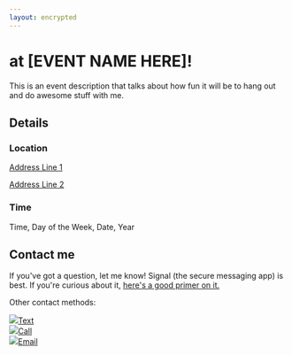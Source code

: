 ```yaml
---
layout: encrypted
---
```


# at [EVENT NAME HERE]!
This is an event description that talks about how fun it will be to hang out and do awesome stuff with me.

## Details

### Location

<div class="event-address-container">
  <a href="maps url">
    <p>Address Line 1</p>
    <p>Address Line 2</p>
  </a>
</div>

### Time

<div class=event-time-container>
  <p>Time, Day of the Week, Date, Year</p>
</div>

## Contact me

If you've got a question, let me know! Signal (the secure messaging app) is best. If you're curious about it, [here's a good primer on it.](https://gizmodo.com/stop-sending-regular-text-messages-1831258324)

<div class="contact-methods-container">
  <p>Other contact methods:</p>
  <div class="sms-contact-container">
    <a href="sms:5551234567"><img class="sms-logo" src="/hang-out-with-me/images/sms-24.png">Text</a>
  </div>
  <div class="phone-contact-container">
    <a href="tel:5551234567"><img class="phone-logo" src="/hang-out-with-me/images/phone-24.png">Call</a>
  </div>
  <div class="email-contact-container">
    <a href="mailto:email@fake_email.blargh?subject=Question About the Event"><img class="email-logo" src="/hang-out-with-me/images/email-24.png">Email</a>
  </div>
</div>
